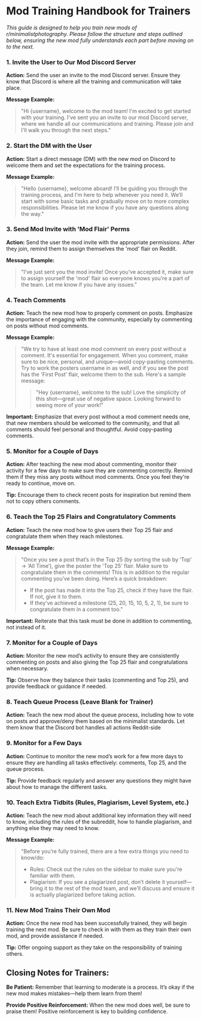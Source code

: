 # Mod Training Handbook for Trainers
*This guide is designed to help you train new mods of r/minimalistphotography. Please follow the structure and steps outlined below, ensuring the new mod fully understands each part before moving on to the next.*

### 1. Invite the User to Our Mod Discord Server

**Action:** Send the user an invite to the mod Discord server. Ensure they know that Discord is where all the training and communication will take place.

**Message Example:**
> "Hi {username}, welcome to the mod team! I'm excited to get started with your training. I've sent you an invite to our mod Discord server, where we handle all our communications and training. Please join and I'll walk you through the next steps."

### 2. Start the DM with the User

**Action:** Start a direct message (DM) with the new mod on Discord to welcome them and set the expectations for the training process.

**Message Example:**
> "Hello {username}, welcome aboard! I’ll be guiding you through the training process, and I'm here to help whenever you need it. We’ll start with some basic tasks and gradually move on to more complex responsibilities. Please let me know if you have any questions along the way."

### 3. Send Mod Invite with 'Mod Flair' Perms

**Action:** Send the user the mod invite with the appropriate permissions. After they join, remind them to assign themselves the 'mod' flair on Reddit.

**Message Example:**
> "I’ve just sent you the mod invite! Once you’ve accepted it, make sure to assign yourself the 'mod' flair so everyone knows you're a part of the team. Let me know if you have any issues."

### 4. Teach Comments

**Action:** Teach the new mod how to properly comment on posts. Emphasize the importance of engaging with the community, especially by commenting on posts without mod comments.

**Message Example:**
> "We try to have at least one mod comment on every post without a comment. It's essential for engagement. When you comment, make sure to be nice, personal, and unique—avoid copy-pasting comments. Try to work the posters username in as well, and if you see the post has the 'First Post' flair, welcome them to the sub. Here's a sample message:
>> "Hey {username}, welcome to the sub! Love the simplicity of this shot—great use of negative space. Looking forward to seeing more of your work!"

**Important:** Emphasize that every post without a mod comment needs one, that new members should be welcomed to the community, and that all comments should feel personal and thoughtful. Avoid copy-pasting comments. 

### 5. Monitor for a Couple of Days

**Action:** After teaching the new mod about commenting, monitor their activity for a few days to make sure they are commenting correctly. Remind them if they miss any posts without mod comments. Once you feel they're ready to continue, move on.

**Tip:** Encourage them to check recent posts for inspiration but remind them not to copy others comments.

### 6. Teach the Top 25 Flairs and Congratulatory Comments

**Action:** Teach the new mod how to give users their Top 25 flair and congratulate them when they reach milestones.

**Message Example:**
> "Once you see a post that’s in the Top 25 (by sorting the sub by ‘Top’ → ‘All Time’), give the poster the 'Top 25' flair. Make sure to congratulate them in the comments! This is in addition to the regular commenting you’ve been doing. Here’s a quick breakdown:
> - If the post has made it into the Top 25, check if they have the flair. If not, give it to them.
> - If they’ve achieved a milestone (25, 20, 15, 10, 5, 2, 1), be sure to congratulate them in a comment too."

**Important:** Reiterate that this task must be done in addition to commenting, not instead of it.

### 7. Monitor for a Couple of Days

**Action:** Monitor the new mod’s activity to ensure they are consistently commenting on posts and also giving the Top 25 flair and congratulations when necessary.

**Tip:** Observe how they balance their tasks (commenting and Top 25), and provide feedback or guidance if needed.

### 8. Teach Queue Process (Leave Blank for Trainer)

**Action:** Teach the new mod about the queue process, including how to vote on posts and approve/deny them based on the minimalist standards. Let them know that the Discord bot handles all actions Reddit-side

### 9. Monitor for a Few Days

**Action:** Continue to monitor the new mod’s work for a few more days to ensure they are handling all tasks effectively: comments, Top 25, and the queue process.

**Tip:** Provide feedback regularly and answer any questions they might have about how to manage the different tasks.

### 10. Teach Extra Tidbits (Rules, Plagiarism, Level System, etc.)

**Action:** Teach the new mod about additional key information they will need to know, including the rules of the subreddit, how to handle plagiarism, and anything else they may need to know.

**Message Example:**
> "Before you’re fully trained, there are a few extra things you need to know/do:
> - Rules: Check out the rules on the sidebar to make sure you're familiar with them.
> - Plagiarism: If you see a plagiarized post, don’t delete it yourself—bring it to the rest of the mod team, and we’ll discuss and ensure it is actually plagiarized before taking action.

### 11. New Mod Trains Their Own Mod

**Action:** Once the new mod has been successfully trained, they will begin training the next mod. Be sure to check in with them as they train their own mod, and provide assistance if needed.

**Tip:** Offer ongoing support as they take on the responsibility of training others.

## Closing Notes for Trainers:

**Be Patient:** Remember that learning to moderate is a process. It’s okay if the new mod makes mistakes—help them learn from them!

**Provide Positive Reinforcement:** When the new mod does well, be sure to praise them! Positive reinforcement is key to building confidence.

